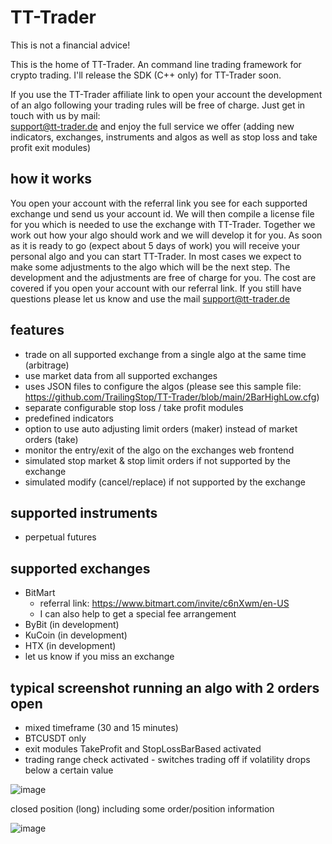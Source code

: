 # TT-Trader
This is not a financial advice!


This is the home of TT-Trader. An command line trading framework for crypto trading. I'll release the SDK (C++ only) for TT-Trader soon.

If you use the TT-Trader affiliate link to open your account the development of an algo following your trading rules will be free of charge. Just get in touch with us by mail: 	
support@tt-trader.de and enjoy the full service we offer (adding new indicators, exchanges, instruments and algos as well as stop loss and take profit exit modules)

## how it works
You open your account with the referral link you see for each supported exchange und send us your account id. We will then compile a license file for you which is needed to use the exchange with TT-Trader. Together we work out how your algo should work and we will develop it for you. As soon as it is ready to go (expect about 5 days of work) you will receive your personal algo and you can start TT-Trader. In most cases we expect to make some adjustments to the algo which will be the next step. The development and the adjustments are free of charge for you. The cost are covered if you open your account with our referral link. If you still have questions please let us know and use the mail support@tt-trader.de

## features
- trade on all supported exchange from a single algo at the same time (arbitrage)
- use market data from all supported exchanges
- uses JSON files to configure the algos (please see this sample file: https://github.com/TrailingStop/TT-Trader/blob/main/2BarHighLow.cfg)
- separate configurable stop loss / take profit modules
- predefined indicators
- option to use auto adjusting limit orders (maker) instead of market orders (take)
- monitor the entry/exit of the algo on the exchanges web frontend
- simulated stop market & stop limit orders if not supported by the exchange
- simulated modify (cancel/replace) if not supported by the exchange


## supported instruments
- perpetual futures


## supported exchanges
- BitMart
  - referral link: https://www.bitmart.com/invite/c6nXwm/en-US
  - I can also help to get a special fee arrangement
- ByBit (in development)
- KuCoin (in development)
- HTX (in development)
- let us know if you miss an exchange


## typical screenshot running an algo with 2 orders open
- mixed timeframe (30 and 15 minutes)
- BTCUSDT only
- exit modules TakeProfit and StopLossBarBased activated
- trading range check activated - switches trading off if volatility drops below a certain value

![image](https://github.com/user-attachments/assets/8a63876d-983a-4c16-8f88-725c64b73b6d)


closed position (long) including some order/position information

![image](https://github.com/user-attachments/assets/c1b7738d-8b52-4653-a9c8-98d8ebd1dfc0)

